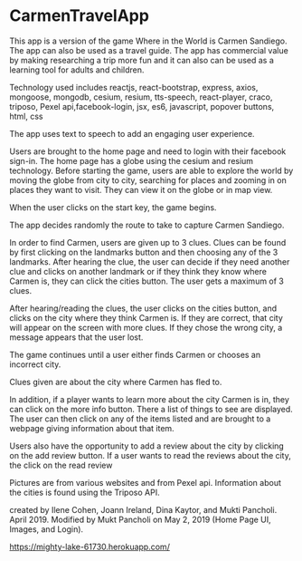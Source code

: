 # CarmenTravelApp

This app is a version of the game Where in the World is Carmen Sandiego. The app can also be used as a travel guide. The app has commercial value by making researching a trip more fun and it can also can be used as a learning tool for adults and children.

Technology used includes reactjs, react-bootstrap, express, axios, mongoose, mongodb, cesium, resium, tts-speech, react-player, craco, triposo, Pexel api,facebook-login, jsx, es6, javascript, popover buttons, html, css

The app uses text to speech to add an engaging user experience.

Users are brought to the home page and need to login with their facebook sign-in. The home page has a globe using the cesium and resium technology. Before starting the game, users are able to explore the world by moving the globe from city to city, searching for places and zooming in on places they want to visit. They can view it on the globe or in map view.

When the user clicks on the start key, the game begins.

The app decides randomly the route to take to capture Carmen Sandiego.

In order to find Carmen, users are given up to 3 clues. Clues can be found by first clicking on the landmarks button and then choosing any of the 3 landmarks. After hearing the clue, the user can decide if they need another clue and clicks on another landmark or if they think they know where Carmen is, they can click the cities button. The user gets a maximum of 3 clues.

After hearing/reading the clues, the user clicks on the cities button, and clicks on the city where they think Carmen is. If they are correct, that city will appear on the screen with more clues. If they chose the wrong city, a message appears that the user lost.

The game continues until a user either finds Carmen or chooses an incorrect city.

Clues given are about the city where Carmen has fled to.

In addition, if a player wants to learn more about the city Carmen is in, they can click on the more info button. There a list of things to see are displayed. The user can then click on any of the items listed and are brought to a webpage giving information about that item.

Users also have the opportunity to add a review about the city by clicking on the add review button. If a user wants to read the reviews about the city, the click on the read review

Pictures are from various websites and from Pexel api. Information about the cities is found using the Triposo API.

created by Ilene Cohen, Joann Ireland, Dina Kaytor, and Mukti Pancholi. April 2019. Modified by Mukt Pancholi on May 2, 2019 (Home Page UI, Images, and Login).

https://mighty-lake-61730.herokuapp.com/
